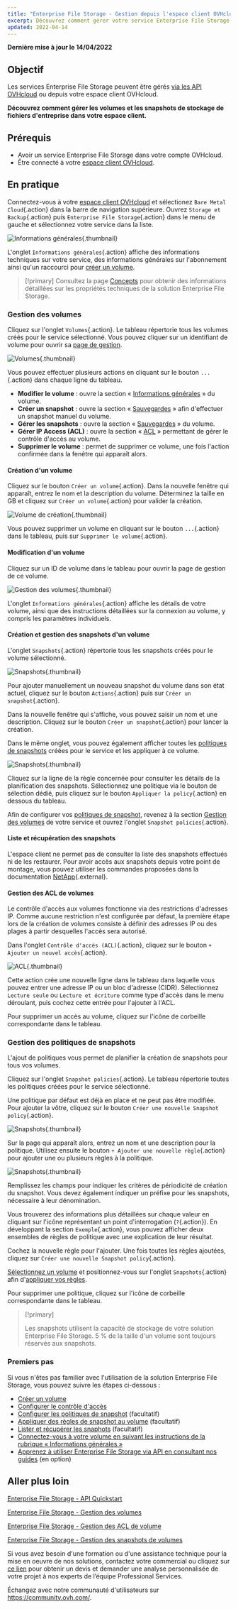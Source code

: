 ```yaml
---
title: "Enterprise File Storage - Gestion depuis l'espace client OVHcloud"
excerpt: Découvrez comment gérer votre service Enterprise File Storage depuis votre espace client OVHcloud
updated: 2022-04-14
---
```


**Dernière mise à jour le 14/04/2022**

## Objectif

Les services Enterprise File Storage peuvent être gérés [via les API OVHcloud](/pages/cloud/storage/file_storage/netapp_quick_start) ou depuis votre espace client OVHcloud.

**Découvrez comment gérer les volumes et les snapshots de stockage de fichiers d'entreprise dans votre espace client.**

## Prérequis

- Avoir un service Enterprise File Storage dans votre compte OVHcloud.
- Être connecté à votre [espace client OVHcloud](https://ca.ovh.com/auth/?action=gotomanager&from=https://www.ovh.com/ca/fr/&ovhSubsidiary=qc).

## En pratique <a name="instructions"></a>

Connectez-vous à votre [espace client OVHcloud](https://ca.ovh.com/auth/?action=gotomanager&from=https://www.ovh.com/ca/fr/&ovhSubsidiary=qc) et sélectionez `Bare Metal Cloud`{.action} dans la barre de navigation supérieure. Ouvrez `Storage et Backup`{.action} puis `Enterprise File Storage`{.action} dans le menu de gauche et sélectionnez votre service dans la liste.

![Informations générales](images/manage_enterprise01.png){.thumbnail}

L'onglet `Informations générales`{.action} affiche des informations techniques sur votre service, des informations générales sur l'abonnement ainsi qu'un raccourci pour [créer un volume](#create_volume).

> [!primary]
> Consultez la page [Concepts](/pages/cloud/storage/file_storage/netapp_concepts) pour obtenir des informations détaillées sur les propriétés techniques de la solution Enterprise File Storage.
>

### Gestion des volumes <a name="manage_volume"></a>

Cliquez sur l'onglet `Volumes`{.action}. Le tableau répertorie tous les volumes créés pour le service sélectionné. Vous pouvez cliquer sur un identifiant de volume pour ouvrir sa [page de gestion](#modify_volume). 

![Volumes](images/manage_enterprise02.png){.thumbnail}

Vous pouvez effectuer plusieurs actions en cliquant sur le bouton `...`{.action} dans chaque ligne du tableau.

- **Modifier le volume** : ouvre la section « [Informations générales](#modify_volume) » du volume.
- **Créer un snapshot** : ouvre la section « [Sauvegardes](#snapshots) » afin d'effectuer un snapshot manuel du volume.
- **Gérer les snapshots** : ouvre la section « [Sauvegardes](#snapshots) » du volume.
- **Gérer IP Access (ACL)** : ouvre la section « [ACL](#access_control) » permettant de gérer le contrôle d'accès au volume.
- **Supprimer le volume** : permet de supprimer ce volume, une fois l'action confirmée dans la fenêtre qui apparaît alors.

#### Création d'un volume <a name="create_volume"></a>

Cliquez sur le bouton `Créer un volume`{.action}. Dans la nouvelle fenêtre qui apparaît, entrez le nom et la description du volume. Déterminez la taille en GB et cliquez sur `Créer un volume`{.action} pour valider la création.

![Volume de création](images/manage_enterprise03.png){.thumbnail}

Vous pouvez supprimer un volume en cliquant sur le bouton `...`{.action} dans le tableau, puis sur `Supprimer le volume`{.action}.

#### Modification d'un volume <a name="modify_volume"></a>

Cliquez sur un ID de volume dans le tableau pour ouvrir la page de gestion de ce volume.

![Gestion des volumes](images/manage_enterprise04.png){.thumbnail}

L'onglet `Informations générales`{.action} affiche les détails de votre volume, ainsi que des instructions détaillées sur la connexion au volume, y compris les paramètres individuels.

#### Création et gestion des snapshots d'un volume <a name="snapshots"></a>

L'onglet `Snapshots`{.action} répertorie tous les snapshots créés pour le volume sélectionné.

![Snapshots](images/manage_enterprise05.png){.thumbnail}

Pour ajouter manuellement un nouveau snapshot du volume dans son état actuel, cliquez sur le bouton `Actions`{.action} puis sur `Créer un snapshot`{.action}.

Dans la nouvelle fenêtre qui s'affiche, vous pouvez saisir un nom et une description. Cliquez sur le bouton `Créer un snapshot`{.action} pour lancer la création.

Dans le même onglet, vous pouvez également afficher toutes les [politiques de snapshots](#snapshot_policy) créées pour le service et les appliquer à ce volume.

![Snapshots](images/manage_enterprise06.png){.thumbnail}

Cliquez sur la ligne de la règle concernée pour consulter les détails de la planification des snapshots. Sélectionnez une politique via le bouton de sélection dédié, puis cliquez sur le bouton `Appliquer la policy`{.action} en dessous du tableau.

Afin de configurer vos [politiques de snapshot](#snapshot_policy), revenez à la section [Gestion des volumes](#instructions) de votre service et ouvrez l'onglet `Snapshot policies`{.action}.

#### Liste et récupération des snapshots <a name="access_snapshots"></a>

L'espace client ne permet pas de consulter la liste des snapshots effectués ni de les restaurer. 
Pour avoir accès aux snapshots depuis votre point de montage, vous pouvez utiliser les commandes proposées dans la documentation [NetApp](https://library.netapp.com/ecmdocs/ECMP1196991/html/GUID-36DC110C-C0FE-4313-BF53-1C12838F7BBD.html){.external}.

#### Gestion des ACL de volumes <a name="access_control"></a>

Le contrôle d'accès aux volumes fonctionne via des restrictions d'adresses IP. Comme aucune restriction n'est configurée par défaut, la première étape lors de la création de volumes consiste à définir des adresses IP ou des plages à partir desquelles l'accès sera autorisé.

Dans l'onglet `Contrôle d'accès (ACL)`{.action}, cliquez sur le bouton `+ Ajouter un nouvel accès`{.action}.

![ACL](images/manage_enterprise07.png){.thumbnail}

Cette action crée une nouvelle ligne dans le tableau dans laquelle vous pouvez entrer une adresse IP ou un bloc d'adresse (CIDR). Sélectionnez `Lecture seule` ou `Lecture et écriture` comme type d'accès dans le menu déroulant, puis cochez cette entrée pour l'ajouter à l'ACL.

Pour supprimer un accès au volume, cliquez sur l'icône de corbeille correspondante dans le tableau.

### Gestion des politiques de snapshots <a name="snapshot_policy"></a>

L'ajout de politiques vous permet de planifier la création de snapshots pour tous vos volumes.

Cliquez sur l'onglet `Snapshot policies`{.action}. Le tableau répertorie toutes les politiques créées pour le service sélectionné.

Une politique par défaut est déjà en place et ne peut pas être modifiée. Pour ajouter la vôtre, cliquez sur le bouton `Créer une nouvelle Snapshot policy`{.action}.

![Snapshots](images/manage_enterprise08.png){.thumbnail}

Sur la page qui apparaît alors, entrez un nom et une description pour la politique. Utilisez ensuite le bouton `+ Ajouter une nouvelle règle`{.action} pour ajouter une ou plusieurs règles à la politique.

![Snapshots](images/manage_enterprise09.png){.thumbnail}

Remplissez les champs pour indiquer les critères de périodicité de création du snapshot. Vous devez également indiquer un préfixe pour les snapshots, nécessaire à leur dénomination.

Vous trouverez des informations plus détaillées sur chaque valeur en cliquant sur l'icône représentant un point d'interrogation (`?`{.action}). En développant la section `Exemple`{.action}, vous pouvez afficher deux ensembles de règles de politique avec une explication de leur résultat.

Cochez la nouvelle règle pour l'ajouter. Une fois toutes les règles ajoutées, cliquez sur `Créer une nouvelle Snapshot policy`{.action}.

[Sélectionnez un volume](#manage_volume) et positionnez-vous sur l'onglet `Snapshots`{.action} afin d'[appliquer vos règles](#snapshots).

Pour supprimer une politique, cliquez sur l'icône de corbeille correspondante dans le tableau.

> [!primary]
>
> Les snapshots utilisent la capacité de stockage de votre solution Enterprise File Storage. 5 % de la taille d'un volume sont toujours réservés aux snapshots.
>

### Premiers pas <a name="firststeps"></a>

Si vous n'êtes pas familier avec l'utilisation de la solution Enterprise File Storage, vous pouvez suivre les étapes ci-dessous :

- [Créer un volume](#create_volume)
- [Configurer le contrôle d'accès](#access_control)
- [Configurer les politiques de snapshot](#snapshot_policy) (facultatif)
- [Appliquer des règles de snapshot au volume](#snapshots) (facultatif)
- [Lister et récupérer les snaphots](#access_snapshots) (facultatif)
- [Connectez-vous à votre volume en suivant les instructions de la rubrique « Informations générales »](#modify_volume)
- [Apprenez à utiliser Enterprise File Storage via API en consultant nos guides](#gofurther) (en option)

## Aller plus loin <a name="gofurther"></a>

[Enterprise File Storage - API Quickstart](/pages/cloud/storage/file_storage/netapp_quick_start)

[Enterprise File Storage - Gestion des volumes](/pages/cloud/storage/file_storage/netapp_volumes)

[Enterprise File Storage - Gestion des ACL de volume](/pages/cloud/storage/file_storage/netapp_volume_acl)

[Enterprise File Storage - Gestion des snapshots de volumes](/pages/cloud/storage/file_storage/netapp_volume_snapshots)

Si vous avez besoin d'une formation ou d'une assistance technique pour la mise en oeuvre de nos solutions, contactez votre commercial ou cliquez sur [ce lien](https://www.ovhcloud.com/fr-ca/professional-services/) pour obtenir un devis et demander une analyse personnalisée de votre projet à nos experts de l’équipe Professional Services.

Échangez avec notre communauté d'utilisateurs sur <https://community.ovh.com/>.
